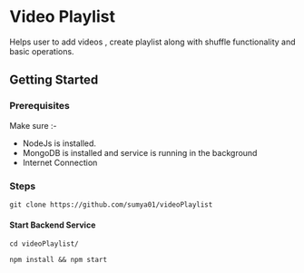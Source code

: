 # Video Playlist 
Helps user to add videos , create playlist along with shuffle functionality and basic operations.

## Getting Started

### Prerequisites

Make sure :-
* NodeJs is installed.
* MongoDB is installed and service is running in the background
* Internet Connection

### Steps 

```
git clone https://github.com/sumya01/videoPlaylist
```
#### Start Backend Service
```
cd videoPlaylist/
```
```
npm install && npm start
```